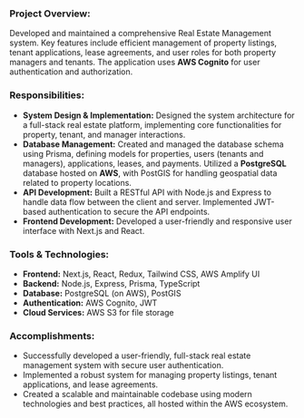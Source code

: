 
### **Project Overview:**

Developed and maintained a comprehensive Real Estate Management system. Key features include efficient management of property listings, tenant applications, lease agreements, and user roles for both property managers and tenants. The application uses **AWS Cognito** for user authentication and authorization.

### **Responsibilities:**

* **System Design & Implementation:** Designed the system architecture for a full-stack real estate platform, implementing core functionalities for property, tenant, and manager interactions.
* **Database Management:** Created and managed the database schema using Prisma, defining models for properties, users (tenants and managers), applications, leases, and payments. Utilized a **PostgreSQL** database hosted on **AWS**, with PostGIS for handling geospatial data related to property locations.
* **API Development:** Built a RESTful API with Node.js and Express to handle data flow between the client and server. Implemented JWT-based authentication to secure the API endpoints.
* **Frontend Development:** Developed a user-friendly and responsive user interface with Next.js and React.

### **Tools & Technologies:**

* **Frontend:** Next.js, React, Redux, Tailwind CSS, AWS Amplify UI
* **Backend:** Node.js, Express, Prisma, TypeScript
* **Database:** PostgreSQL (on AWS), PostGIS
* **Authentication:** AWS Cognito, JWT
* **Cloud Services:** AWS S3 for file storage

### **Accomplishments:**

* Successfully developed a user-friendly, full-stack real estate management system with secure user authentication.
* Implemented a robust system for managing property listings, tenant applications, and lease agreements.
* Created a scalable and maintainable codebase using modern technologies and best practices, all hosted within the AWS ecosystem.
